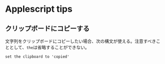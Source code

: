 # Applescript tips

## クリップボードにコピーする
文字列をクリップボードにコピーしたい場合、次の構文が使える。注意すべきこととして、`the`は省略することができない。
```applescript
set the clipboard to 'copied'
```